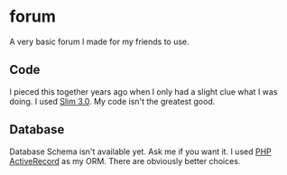 # forum
A very basic forum I made for my friends to use.

## Code
I pieced this together years ago when I only had a slight clue what I was doing. I used [Slim 3.0](https://github.com/slimphp/Slim). My code isn't the greatest good. 

## Database
Database Schema isn't available yet.  Ask me if you want it.  I used [PHP ActiveRecord](https://github.com/jpfuentes2/php-activerecord) as my ORM.  There are obviously better choices.

